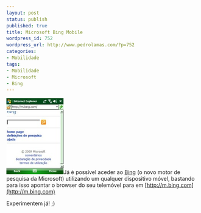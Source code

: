 ```yaml
---
layout: post
status: publish
published: true
title: Microsoft Bing Mobile
wordpress_id: 752
wordpress_url: http://www.pedrolamas.com/?p=752
categories:
- Mobilidade
tags:
- Mobilidade
- Microsoft
- Bing
---
```

[![Microsoft Bing Mobile](wp-content/uploads/2009/06/Microsoft-Bing-Mobile-Thumb.jpg "Microsoft Bing Mobile")](wp-content/uploads/2009/06/Microsoft-Bing-Mobile.jpg)Já é possível aceder ao [Bing](http://www.bing.com) (o novo motor de pesquisa da Microsoft) utilizando um qualquer dispositivo móvel, bastando para isso apontar o browser do seu telemóvel para em [http://m.bing.com](http://m.bing.com)

Experimentem já! ;)
